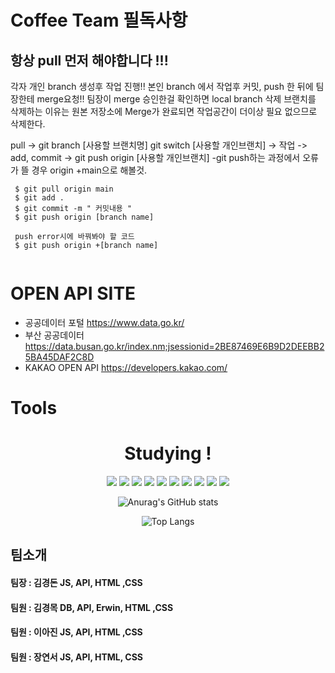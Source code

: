 # Coffee Team 필독사항

## 항상 pull 먼저 해야합니다 !!!
각자 개인 branch 생성후 작업 진행!!
본인 branch 에서 작업후 커밋, push 한 뒤에 팀장한테 merge요청!!
팀장이 merge 승인한걸 확인하면 local branch 삭제
브랜치를 삭제하는 이유는 원본 저장소에 Merge가 완료되면 작업공간이 더이상 필요 없으므로 삭제한다.

pull -> git branch [사용할 브랜치명] git switch [사용할 개인브랜치] -> 작업 -> add, commit -> git push origin [사용할 개인브랜치]
-git push하는 과정에서 오류가 뜰 경우 origin +main으로 해볼것.

```
 $ git pull origin main
 $ git add .
 $ git commit -m " 커밋내용 "
 $ git push origin [branch name]
 
 push error시에 바꿔봐야 할 코드
 $ git push origin +[branch name]
 
```




# OPEN API SITE

- 공공데이터 포털 https://www.data.go.kr/
- 부산 공공데이터 https://data.busan.go.kr/index.nm;jsessionid=2BE87469E6B9D2DEEBB25BA45DAF2C8D
- KAKAO OPEN API https://developers.kakao.com/

# Tools
<div align=center>
  <h1>Studying !</h1>
  <img src="https://img.shields.io/badge/Node.js-339933?style=flat-square&logo=&logoColor=white"/>
  <img src="https://img.shields.io/badge/Github-181717?style=flat-square&logo=github&logoColor=white"/>
  <img src="https://img.shields.io/badge/vsCode-007ACC?style=flat-square&logo=visualstudiocode&logoColor=white"/>
  <img src="https://img.shields.io/badge/Tomcat-F8DC75?style=flat-square&logo=apachetomcat&logoColor=white"/>
  <img src="https://img.shields.io/badge/Eclipse-2C2255?style=flat-square&logo=eclipseide&logoColor=white"/>
  <img src="https://img.shields.io/badge/json-000000?style=flat-square&logo=json&logoColor=white"/>
  <img src="https://img.shields.io/badge/javascript-F7DF1E?style=flat-square&logo=javascript&logoColor=white"/>
  <img src="https://img.shields.io/badge/python-3776AB?style=flat-square&logo=python&logoColor=white"/>
  <img src="https://img.shields.io/badge/excel-217346?style=flat-square&logo=microsoftexcel&logoColor=white"/>
  <img src="https://img.shields.io/badge/git-F05032?style=flat-square&logo=git&logoColor=white"/>
</div>

<div align=center>
  
![Anurag's GitHub stats](https://github-readme-stats.vercel.app/api?username=Leeahjin96&show_icons=true&theme=radical)

![Top Langs](https://github-readme-stats.vercel.app/api/top-langs/?username=Leeahjin96&langs_count=8)

</div>


## 팀소개

#### 팀장 : 김경돈  JS, API, HTML ,CSS
#### 팀원 : 김경목  DB, API, Erwin, HTML ,CSS
#### 팀원 : 이아진  JS, API, HTML ,CSS
#### 팀원 : 장연서  JS, API, HTML, CSS






